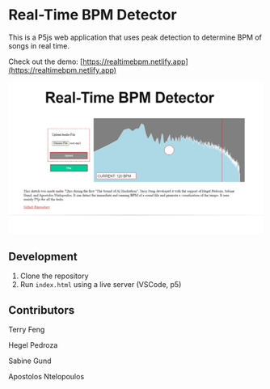 # Real-Time BPM Detector

This is a P5js web application that uses peak detection to determine BPM of songs in real time. 

Check out the demo: [https://realtimebpm.netlify.app](https://realtimebpm.netlify.app)

![./images/repo/rtbpm.png](./images/repo/rtbpm.png)

## Development

1. Clone the repository
2. Run `index.html` using a live server (VSCode, p5)

## Contributors 

Terry Feng

Hegel Pedroza

Sabine Gund

Apostolos Ntelopoulos